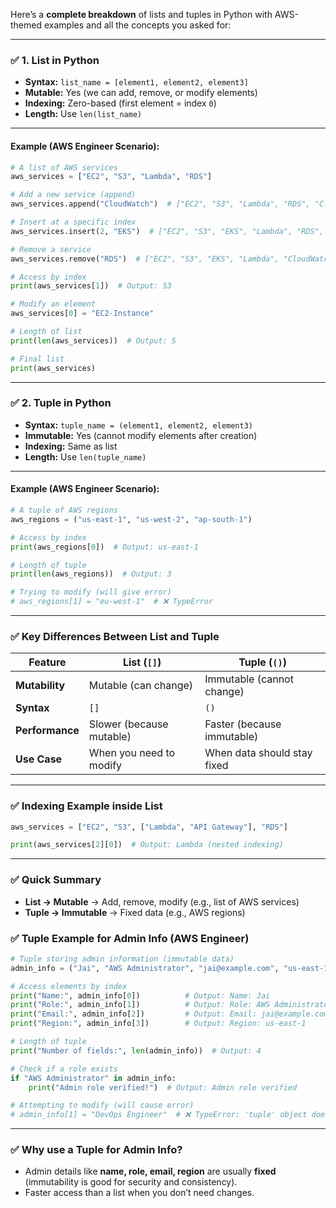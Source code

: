 Here’s a **complete breakdown** of lists and tuples in Python with AWS-themed examples and all the concepts you asked for:

---

### ✅ **1. List in Python**

* **Syntax:** `list_name = [element1, element2, element3]`
* **Mutable:** Yes (we can add, remove, or modify elements)
* **Indexing:** Zero-based (first element = index `0`)
* **Length:** Use `len(list_name)`

---

#### **Example (AWS Engineer Scenario):**

```python
# A list of AWS services
aws_services = ["EC2", "S3", "Lambda", "RDS"]

# Add a new service (append)
aws_services.append("CloudWatch")  # ["EC2", "S3", "Lambda", "RDS", "CloudWatch"]

# Insert at a specific index
aws_services.insert(2, "EKS")  # ["EC2", "S3", "EKS", "Lambda", "RDS", "CloudWatch"]

# Remove a service
aws_services.remove("RDS")  # ["EC2", "S3", "EKS", "Lambda", "CloudWatch"]

# Access by index
print(aws_services[1])  # Output: S3

# Modify an element
aws_services[0] = "EC2-Instance"

# Length of list
print(len(aws_services))  # Output: 5

# Final list
print(aws_services)
```

---

### ✅ **2. Tuple in Python**

* **Syntax:** `tuple_name = (element1, element2, element3)`
* **Immutable:** Yes (cannot modify elements after creation)
* **Indexing:** Same as list
* **Length:** Use `len(tuple_name)`

---

#### **Example (AWS Engineer Scenario):**

```python
# A tuple of AWS regions
aws_regions = ("us-east-1", "us-west-2", "ap-south-1")

# Access by index
print(aws_regions[0])  # Output: us-east-1

# Length of tuple
print(len(aws_regions))  # Output: 3

# Trying to modify (will give error)
# aws_regions[1] = "eu-west-1"  # ❌ TypeError
```

---

### ✅ **Key Differences Between List and Tuple**

| Feature         | List (`[]`)              | Tuple (`()`)                |
| --------------- | ------------------------ | --------------------------- |
| **Mutability**  | Mutable (can change)     | Immutable (cannot change)   |
| **Syntax**      | `[]`                     | `()`                        |
| **Performance** | Slower (because mutable) | Faster (because immutable)  |
| **Use Case**    | When you need to modify  | When data should stay fixed |

---

### ✅ **Indexing Example inside List**

```python
aws_services = ["EC2", "S3", ["Lambda", "API Gateway"], "RDS"]

print(aws_services[2][0])  # Output: Lambda (nested indexing)
```

---

### ✅ **Quick Summary**

* **List → Mutable** → Add, remove, modify (e.g., list of AWS services)
* **Tuple → Immutable** → Fixed data (e.g., AWS regions)


### ✅ **Tuple Example for Admin Info (AWS Engineer)**

```python
# Tuple storing admin information (immutable data)
admin_info = ("Jai", "AWS Administrator", "jai@example.com", "us-east-1")

# Access elements by index
print("Name:", admin_info[0])          # Output: Name: Jai
print("Role:", admin_info[1])          # Output: Role: AWS Administrator
print("Email:", admin_info[2])         # Output: Email: jai@example.com
print("Region:", admin_info[3])        # Output: Region: us-east-1

# Length of tuple
print("Number of fields:", len(admin_info))  # Output: 4

# Check if a role exists
if "AWS Administrator" in admin_info:
    print("Admin role verified!")  # Output: Admin role verified

# Attempting to modify (will cause error)
# admin_info[1] = "DevOps Engineer"  # ❌ TypeError: 'tuple' object does not support item assignment
```

---

### ✅ **Why use a Tuple for Admin Info?**

* Admin details like **name, role, email, region** are usually **fixed** (immutability is good for security and consistency).
* Faster access than a list when you don’t need changes.

